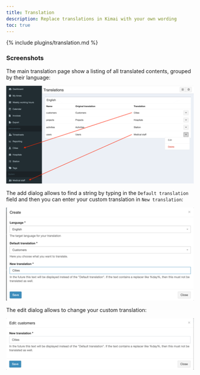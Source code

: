```yaml
---
title: Translation
description: Replace translations in Kimai with your own wording
toc: true
---
```


{% include plugins/translation.md %}  

### Screenshots

The main translation page show a listing of all translated contents, grouped by their language:

![Listing](/images/marketplace/translation-listing.png "List all adjusted translations")

The add dialog allows to find a string by typing in the `Default translation` field and then you can enter your custom translation in `New translation`:

![Edit](/images/marketplace/translation-add.png "Select the text to change and enter your custom translation")

The edit dialog allows to change your custom translation:

![Edit](/images/marketplace/translation-edit.png "Change your custom translation")

